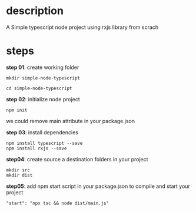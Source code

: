 # description
A Simple typescript node project using rxjs library from scrach

# steps
**step 01**: create working folder
```
mkdir simple-node-typescript

cd simple-node-typescript
```

**step 02**: initialize node project
```
npm init
```

we could remove main attribute in your package.json

**step 03**: install dependencies
```
npm install typescript --save
npm install rxjs --save
```

**step04**: create source a destination folders in your project
```
mkdir src
mkdir dist
```

**step05**: add npm start script in your package.json to compile and start your project
```
"start": "npx tsc && node dist/main.js"   
```

